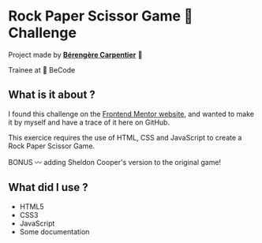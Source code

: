 # Rock Paper Scissor Game :vulcan_salute: Challenge

Project made by [**Bérengère Carpentier**](https://github.com/carpentierberengere) :blue_heart:  

Trainee at :office: BeCode

## What is it about ? 

I found this challenge on the [Frontend Mentor website](https://www.frontendmentor.io/challenges/rock-paper-scissors-game-pTgwgvgH), and wanted to make it by myself and have a trace of it here on GitHub.

This exercice requires the use of HTML, CSS and JavaScript to create a Rock Paper Scissor Game.  

BONUS :wavy_dash: adding Sheldon Cooper's version to the original game!

## What did I use ? 

* HTML5
* CSS3
* JavaScript
* Some documentation

